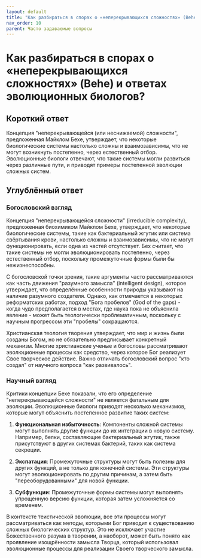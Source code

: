 ```yaml
---
layout: default
title: "Как разбираться в спорах о «неперекрывающихся сложностях» (Behe) и ответах эволюционных биологов?"
nav_order: 10
parent: Часто задаваемые вопросы
---
```


# Как разбираться в спорах о «неперекрывающихся сложностях» (Behe) и ответах эволюционных биологов?

## Короткий ответ

Концепция "неперекрывающейся (или неснижаемой) сложности", предложенная Майклом Бехе, утверждает, что некоторые биологические системы настолько сложны и взаимозависимы, что не могут возникнуть постепенно, через естественный отбор. Эволюционные биологи отвечают, что такие системы могли развиться через различные пути, и приводят примеры постепенной эволюции сложных систем.

## Углублённый ответ

### Богословский взгляд

Концепция "неперекрывающейся сложности" (irreducible complexity), предложенная биохимиком Майклом Бехе, утверждает, что некоторые биологические системы, такие как бактериальный жгутик или система свёртывания крови, настолько сложны и взаимозависимы, что не могут функционировать, если одна из частей отсутствует. Бех считает, что такие системы не могли эволюционировать постепенно, через естественный отбор, поскольку промежуточные формы были бы нежизнеспособны.

С богословской точки зрения, такие аргументы часто рассматриваются как часть движения "разумного замысла" (intelligent design), которое утверждает, что определённые особенности природы указывают на наличие разумного создателя. Однако, как отмечается в некоторых реформатских работах, подход "Бога пробелов" (God of the gaps) - когда чудо предполагается в местах, где наука пока не объяснила явление - может быть теологически проблематичным, поскольку с научным прогрессом эти "пробелы" сокращаются.

Христианская теология творения утверждает, что мир и жизнь были созданы Богом, но не обязательно предписывает конкретный механизм. Многие христианские ученые и богословы рассматривают эволюционные процессы как средство, через которое Бог реализует Свое творческое действие. Важно отличать богословский вопрос "кто создал" от научного вопроса "как развивалось".

### Научный взгляд

Критики концепции Бехе показали, что его определение "неперекрывающейся сложности" не является фатальным для эволюции. Эволюционные биологи приводят несколько механизмов, которые могут объяснить постепенное развитие таких систем:

1. **Функциональная избыточность**: Компоненты сложной системы могут выполнять другие функции до их интеграции в новую систему. Например, белки, составляющие бактериальный жгутик, также присутствуют в других системах бактерий, таких как система секреции.

2. **Экспатация**: Промежуточные структуры могут быть полезны для других функций, а не только для конечной системы. Эти структуры могут эволюционировать по другим причинам, а затем быть "переоборудованными" для новой функции.

3. **Субфункции**: Промежуточные формы системы могут выполнять упрощенную версию функции, которая затем усложняется со временем.

В контексте теистической эволюции, все эти процессы могут рассматриваться как методы, которыми Бог приводит к существованию сложных биологических структур. Это не исключает участие Божественного разума в творении, а наоборот, может быть понято как проявление изощрённости замысла Творца, который использовал эволюционные процессы для реализации Своего творческого замысла.